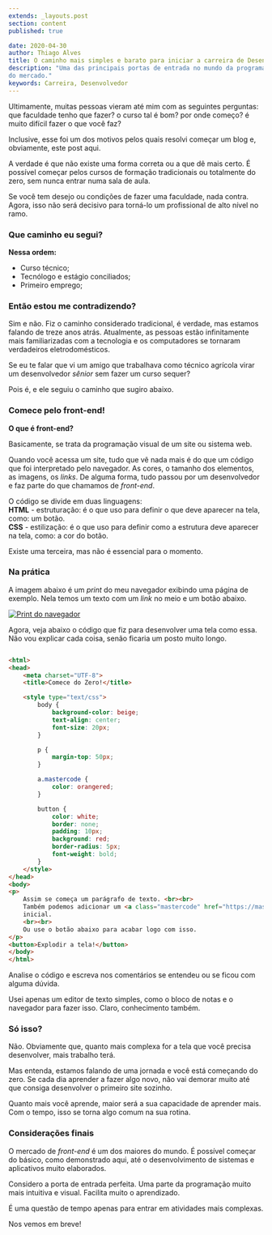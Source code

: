 ```yaml
---
extends: _layouts.post
section: content
published: true

date: 2020-04-30
author: Thiago Alves
title: O caminho mais simples e barato para iniciar a carreira de Desenvolvedor
description: "Uma das principais portas de entrada no mundo da programação. HTML e CSS são as linguagens mais intuitivas
do mercado."
keywords: Carreira, Desenvolvedor
---
```


Ultimamente, muitas pessoas vieram até mim com as seguintes perguntas: que faculdade tenho que fazer? o curso tal é bom?
por onde começo? é muito difícil fazer o que você faz?

Inclusive, esse foi um dos motivos pelos quais resolvi começar um blog e, obviamente, este post aqui.

A verdade é que não existe uma forma correta ou a que dê mais certo. É possível começar pelos cursos de formação
tradicionais ou totalmente do zero, sem nunca entrar numa sala de aula.

Se você tem desejo ou condições de fazer uma faculdade, nada contra. Agora, isso não será decisivo para torná-lo um
profissional de alto nível no ramo.

### Que caminho eu segui?

**Nessa ordem:**

- Curso técnico;
- Tecnólogo e estágio conciliados;
- Primeiro emprego;

### Então estou me contradizendo?

Sim e não. Fiz o caminho considerado tradicional, é verdade, mas estamos falando de treze anos atrás. Atualmente, as
pessoas estão infinitamente mais familiarizadas com a tecnologia e os computadores se tornaram verdadeiros
eletrodomésticos.

Se eu te falar que vi um amigo que trabalhava como técnico agrícola virar um desenvolvedor _sênior_ sem fazer um curso
sequer?

Pois é, e ele seguiu o caminho que sugiro abaixo.

### Comece pelo front-end!

**O que é front-end?**

Basicamente, se trata da programação visual de um site ou sistema web.

Quando você acessa um site, tudo que vê nada mais é do que um código que foi interpretado pelo navegador. As cores, o
tamanho dos elementos, as imagens, os _links_. De alguma forma, tudo passou por um desenvolvedor e faz parte do que
chamamos de _front-end_.

O código se divide em duas linguagens:   
**HTML** - estruturação: é o que uso para definir o que deve aparecer na tela, como: um botão.  
**CSS** - estilização: é o que uso para definir como a estrutura deve aparecer na tela, como: a cor do botão.

Existe uma terceira, mas não é essencial para o momento.

### Na prática

A imagem abaixo é um _print_ do meu navegador exibindo uma página de exemplo. Nela temos um texto com um _link_ no meio
e um botão abaixo.

<a href="/assets/images/post-start-developer-career/example.png" target="_blank" title="Clique para ampliar a imagem">
    <img src="/assets/images/post-start-developer-career/example.png" alt="Print do navegador" />
</a>

Agora, veja abaixo o código que fiz para desenvolver uma tela como essa. Não vou explicar cada coisa, senão ficaria um
posto muito longo.

```html

<html>
<head>
    <meta charset="UTF-8">
    <title>Comece do Zero!</title>

    <style type="text/css">
        body {
            background-color: beige;
            text-align: center;
            font-size: 20px;
        }

        p {
            margin-top: 50px;
        }

        a.mastercode {
            color: orangered;
        }

        button {
            color: white;
            border: none;
            padding: 10px;
            background: red;
            border-radius: 5px;
            font-weight: bold;
        }
    </style>
</head>
<body>
<p>
    Assim se começa um parágrafo de texto. <br><br>
    Também podemos adicionar um <a class="mastercode" href="https://mastercode.dev">link</a> para você acessar a página
    inicial.
    <br><br>
    Ou use o botão abaixo para acabar logo com isso.
</p>
<button>Explodir a tela!</button>
</body>
</html>
```

Analise o código e escreva nos comentários se entendeu ou se ficou com alguma dúvida.

Usei apenas um editor de texto simples, como o bloco de notas e o navegador para fazer isso. Claro, conhecimento também.

### Só isso?

Não. Obviamente que, quanto mais complexa for a tela que você precisa desenvolver, mais trabalho terá.

Mas entenda, estamos falando de uma jornada e você está começando do zero. Se cada dia aprender a fazer algo novo, não
vai demorar muito até que consiga desenvolver o primeiro site sozinho.

Quanto mais você aprende, maior será a sua capacidade de aprender mais. Com o tempo, isso se torna algo comum na sua
rotina.

### Considerações finais

O mercado de _front-end_ é um dos maiores do mundo. É possível começar do básico, como demonstrado aqui, até o
desenvolvimento de sistemas e aplicativos muito elaborados.

Considero a porta de entrada perfeita. Uma parte da programação muito mais intuitiva e visual. Facilita muito o
aprendizado.

É uma questão de tempo apenas para entrar em atividades mais complexas.

Nos vemos em breve!
